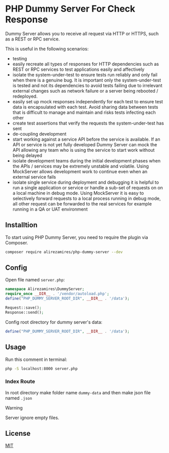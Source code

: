 # PHP Dummy Server For Check Response
Dummy Server allows you to receive all request via HTTP or HTTPS, such as a REST or RPC service.

This is useful in the following scenarios:

 - testing
  - easily recreate all types of responses for HTTP dependencies such as REST or RPC services to test applications easily and affectively
  - isolate the system-under-test to ensure tests run reliably and only fail when there is a genuine bug. It is important only the system-under-test is tested and not its dependencies to avoid tests failing due to irrelevant external changes such as network failure or a 
   server being rebooted / redeployed.
  - easily set up mock responses independently for each test to ensure test data is encapsulated with each test. Avoid sharing data between tests that is difficult to manage and maintain and risks tests infecting each other
  - create test assertions that verify the requests the system-under-test has sent
 - de-coupling development
 - start working against a service API before the service is available. If an API or service is not yet fully developed Dummy Server can mock the API allowing any team who is using the service to start work without being delayed
 - isolate development teams during the initial development phases when the APIs / services may be extremely unstable and volatile. Using MockServer allows development work to continue even when an external service fails
 - isolate single service
during deployment and debugging it is helpful to run a single application or service or handle a sub-set of requests on on a local machine in debug mode. Using MockServer it is easy to selectively forward requests to a local process running in debug mode, all other request can be forwarded to the real services for example running in a QA or UAT environment
## Installtion
To start using PHP Dummy Server, you need to require the plugin via Composer.
```bash 
composer require alirezamires/php-dummy-server --dev
```
## Config
Open file named ``server.php``:
```php
namespace Alirezamires\DummyServer;
require_once __DIR__ . '/vendor/autoload.php';
define("PHP_DUMMY_SERVER_ROOT_DIR", __DIR__ . '/data');

Request::save();
Response::send();
```
Config root directory for dummy server's data:
```php
define("PHP_DUMMY_SERVER_ROOT_DIR", __DIR__ . '/data');
```
## Usage
Run this comment in terminal:

```bash 
php -S localhost:8000 server.php
```
### Index Route
In root directory make folder name ``dummy-data`` and then make json file named ``.json``
> [!WARNING]
> Server ignore empty files.
## License

[MIT](https://github.com/electron/electron/blob/main/LICENSE)

